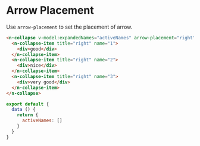 # Arrow Placement

Use `arrow-placement` to set the placement of arrow.

```html
<n-collapse v-model:expandedNames="activeNames" arrow-placement="right">
  <n-collapse-item title="right" name="1">
    <div>good</div>
  </n-collapse-item>
  <n-collapse-item title="right" name="2">
    <div>nice</div>
  </n-collapse-item>
  <n-collapse-item title="right" name="3">
    <div>very good</div>
  </n-collapse-item>
</n-collapse>
```

```js
export default {
  data () {
    return {
      activeNames: []
    }
  }
}
```
